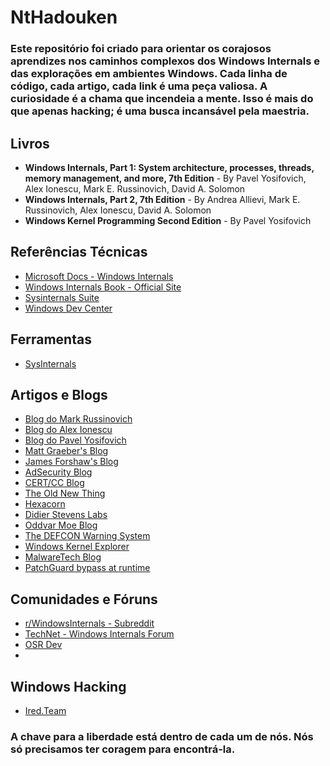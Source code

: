 # NtHadouken
### Este repositório foi criado para orientar os corajosos aprendizes nos caminhos complexos dos Windows Internals e das explorações em ambientes Windows. Cada linha de código, cada artigo, cada link é uma peça valiosa. A curiosidade é a chama que incendeia a mente. Isso é mais do que apenas hacking; é uma busca incansável pela maestria.

## Livros

- **Windows Internals, Part 1: System architecture, processes, threads, memory management, and more, 7th Edition** - By Pavel Yosifovich, Alex Ionescu, Mark E. Russinovich, David A. Solomon
- **Windows Internals, Part 2, 7th Edition** - By Andrea Allievi, Mark E. Russinovich, Alex Ionescu, David A. Solomon
- **Windows Kernel Programming Second Edition** - By Pavel Yosifovich
## Referências Técnicas

- [Microsoft Docs - Windows Internals](https://docs.microsoft.com/en-us/windows/win32/sysinfo/about-windows-internals)
- [Windows Internals Book - Official Site](https://www.microsoftpressstore.com/store/windows-internals-9780134855334)
- [Sysinternals Suite](https://docs.microsoft.com/en-us/sysinternals/)
- [Windows Dev Center](https://developer.microsoft.com/en-us/windows)

## Ferramentas
- [SysInternals](https://learn.microsoft.com/en-us/sysinternals/)

## Artigos e Blogs

- [Blog do Mark Russinovich](https://techcommunity.microsoft.com/t5/windows-blog-archive/bg-p/WindowsInsidersBlog)
- [Blog do Alex Ionescu](https://www.alex-ionescu.com/)
- [Blog do Pavel Yosifovich](http://www.codemachine.com/)
- [Matt Graeber's Blog](https://posts.specterops.io/@mattifestation)
- [James Forshaw's Blog](https://tyranidslair.blogspot.com/)
- [AdSecurity Blog](https://adsecurity.org/)
- [CERT/CC Blog](https://insights.sei.cmu.edu/authors/will-dormann/)
- [The Old New Thing](https://devblogs.microsoft.com/oldnewthing/)
- [Hexacorn](https://www.hexacorn.com/blog/)
- [Didier Stevens Labs](https://blog.didierstevens.com/)
- [Oddvar Moe Blog](https://oddvar.moe/)
- [The DEFCON Warning System](https://www.defconwarningsystem.com/)
- [Windows Kernel Explorer](https://blog.xpnsec.com/)
- [MalwareTech Blog](https://www.malwaretech.com/)
- [PatchGuard bypass at runtime](https://hexderef.com/patchguard-bypass)


## Comunidades e Fóruns

- [r/WindowsInternals - Subreddit](https://www.reddit.com/r/WindowsInternals/)
- [TechNet - Windows Internals Forum](https://social.technet.microsoft.com/Forums/en-US/home?category=windowsinternals)
- [OSR Dev](https://community.osr.com/)
- 

## Windows Hacking
- [Ired.Team](https://www.ired.team)

### A chave para a liberdade está dentro de cada um de nós. Nós só precisamos ter coragem para encontrá-la.
